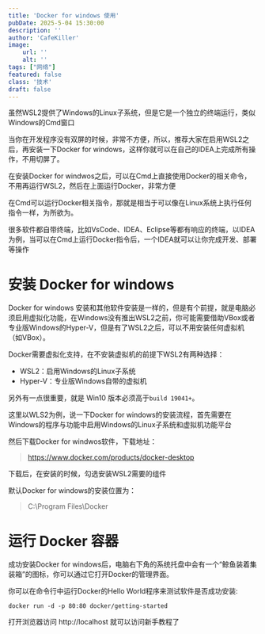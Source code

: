 ```yaml
---
title: 'Docker for windows 使用'
pubDate: 2025-5-04 15:30:00
description: ''
author: 'CafeKiller'
image:
    url: ''
    alt: ''
tags: ["网络"]
featured: false
class: '技术'
draft: false
---
```

虽然WSL2提供了Windows的Linux子系统，但是它是一个独立的终端运行，类似Windows的Cmd窗口

当你在开发程序没有双屏的时候，非常不方便，所以，推荐大家在启用WSL2之后，再安装一下Docker for windows，这样你就可以在自己的IDEA上完成所有操作，不用切屏了。

在安装Docker for windwos之后，可以在Cmd上直接使用Docker的相关命令，不用再运行WSL2，然后在上面运行Docker，非常方便

在Cmd可以运行Docker相关指令，那就是相当于可以像在Linux系统上执行任何指令一样，为所欲为。

很多软件都自带终端，比如VsCode、IDEA、Eclipse等都有响应的终端，以IDEA为例，当可以在Cmd上运行Docker指令后，一个IDEA就可以让你完成开发、部署等操作

# 安装 Docker for windows

Docker for windows 安装和其他软件安装是一样的，但是有个前提，就是电脑必须启用虚拟化功能，在Windows没有推出WSL2之前，你可能需要借助VBox或者专业版Windows的Hyper-V，但是有了WSL2之后，可以不用安装任何虚拟机（如VBox）。

Docker需要虚拟化支持，在不安装虚拟机的前提下WSL2有两种选择：

- WSL2：启用Windows的Linux子系统
- Hyper-V：专业版Windows自带的虚拟机

另外有一点很重要，就是 Win10 版本必须高于`build 19041+`。

这里以WLS2为例，说一下Docker for windows的安装流程，首先需要在Windows的程序与功能中启用Windows的Linux子系统和虚拟机功能平台

然后下载Docker for windwos软件，下载地址：

> https://www.docker.com/products/docker-desktop

下载后，在安装的时候，勾选安装WSL2需要的组件

默认Docker for windows的安装位置为：

> C:\Program Files\Docker

# 运行 Docker 容器

成功安装Docker for windows后，电脑右下角的系统托盘中会有一个“鲸鱼装着集装箱”的图标，你可以通过它打开Docker的管理界面。

你可以在命令行中运行Docker的Hello World程序来测试软件是否成功安装:

```shell
docker run -d -p 80:80 docker/getting-started
```

打开浏览器访问 http://localhost 就可以访问新手教程了

